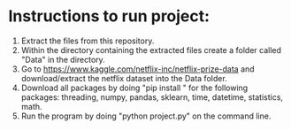 
# Instructions to run project: 
1. Extract the files from this repository. 
2. Within the directory containing the extracted files create a folder called "Data" in the directory.
3. Go to https://www.kaggle.com/netflix-inc/netflix-prize-data and download/extract the netflix dataset into the Data folder.
4. Download all packages by doing "pip install <package>" for the following packages: threading, numpy, pandas, sklearn, time, datetime, statistics, math.
5. Run the program by doing "python project.py" on the command line. 
